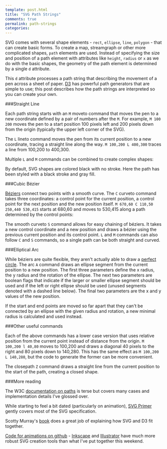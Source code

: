 ```yaml
---
template: post.html
title: "SVG Path Strings"
comments: true
permalink: path-strings
categories: 
---
```


<link rel="stylesheet" type="text/css" href="/javascripts/posts/svgPaths/style.css">

SVG comes with several shape elements - `rect`, `ellipse`, `line`, `polygon` - that can create basic forms. To create a map, streamgraph or other more complicated shapes, `path` elements are used. Instead of specifying the size and position of a path element with attributes like `height`, `radius` or `x` as we do with the basic shapes, the geometry of the path element is determined by a single `d` attribute.

This `d` attribute processes a path string that describing the movement of a pen across a sheet of paper. [D3](https://github.com/mbostock/d3/wiki/SVG-Shapes#path-data-generators) has powerful path generators that are simple to use; this post describes how the path strings are interpreted so you can create your own.

###Straight Line

Each path string starts with an `M` moveto command that moves the pen to a new coordinate defined by a pair of numbers after the `M`. For example, `M 100 200` moves the pen to a start position 100 pixels left and 200 pixels down from the origin (typically the upper left corner of the SVG). 

The `L` lineto command moves the pen from its current position to a new coordinate, tracing a straight line along the way. `M 100,200 L 400,300` traces a line from 100,200 to 400,300.

Multiple `L` and `M` commands can be combined to create complex shapes:

<div id='moveto'></div>

By default, SVG shapes are colored black with no stroke. Here the path has been styled with a black stroke and gray fill. 


###Cubic Bézier

[Béziers](https://www.jasondavies.com/animated-bezier/) connect two points with a smooth curve. The `C` curveto command takes three coordinates: a control point for the current position, a control point for the next position and the new position itself. `M 670,60 C 110,50 250,440 530,415` starts at 680,60 and moves to 530,415 along a path determined by the control points:

<div id='bez'></div>

The smooth curveto `S` command allows for easy chaining of béziers. It takes a new control coordinate and a new position and draws a bézier using the previous current position and its control point. `L` and `M` commands can also follow `C` and `S` commands, so a single path can be both straight and curved.


###Elliptical Arc

While béziers are quite flexible, they aren't actually able to draw a [perfect circle](http://spencermortensen.com/articles/bezier-circle/). The arc `A` command draws an ellipse segment from the current position to a new position. The first three parameters define the x radius, the y radius and the rotation of the ellipse. The next two parameters are boolean flags that indicate if the larger or smaller ellipse segment should be used and if the left or right ellipse should be used (unused segments denoted with a dashed line below). The final two parameters are the x and y values of the new position. 

<div id='arc'></div>

If the start and end points are moved so far apart that they can't be connected by an ellipse with the given radius and rotation, a new minimal radius is calculated and used instead. 


###Other useful commands

Each of the above commands has a lower case version that uses relative position from the current point instead of distance from the origin. `M 100,200 l 40,80` moves to 100,200 and draws a diagonal 40 pixels to the right and 80 pixels down to 140,280. This has the same effect as `M 100,200 L 140,280`, but the code to generate the former can be more convenient. 

The closepath `Z` command draws a straight line from the current position to the start of the path, creating a closed shape.   


###More reading
  
The W3C [documentation on paths](http://www.w3.org/TR/SVG/paths.html#Introduction) is terse but covers many cases and implementation details I've glossed over. 

While starting to feel a bit dated (particularly on animation), [SVG Primer](http://www.w3.org/Graphics/SVG/IG/resources/svgprimer.html#SVG_Basics) gently covers most of the SVG specification.

Scotty Murray's [book](http://chimera.labs.oreilly.com/books/1230000000345/ch03.html#_simple_shapes) does a great job of explaining how SVG and D3 fit together. 

[Code for animations on github](https://github.com/1wheel/roadtolarissa/blob/master/source/javascripts/posts/svgPaths/script.js) - [Inkscape](https://inkscape.org/en/) and [Illustrator](http://www.adobe.com/products/illustrator.html) have much more robust SVG creation tools than what I've put together this weekend. 

<script src="/javascripts/libs/d3.4.11.js" type="text/javascript"></script>
<script src="/javascripts/libs/lodash.js" type="text/javascript"></script>
<script src="/javascripts/libs/d3-jetpack.js" type="text/javascript"></script>
<script src="/javascripts/libs/d3-hoverboard.js" type="text/javascript"></script>


<script src="/javascripts/posts/svgPaths/script.js"></script>
